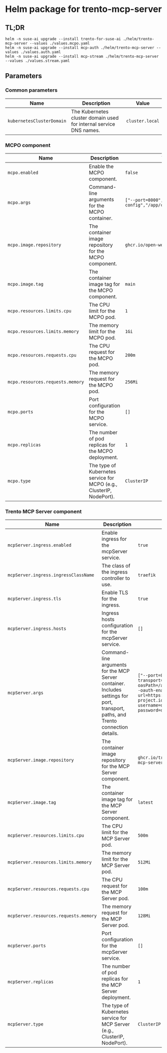 <!--
  ~ Copyright 2025 SUSE LLC
  ~ SPDX-License-Identifier: Apache-2.0
-->

# Helm package for trento-mcp-server

<!-- This readme has been created with this tool: https://github.com/bitnami/readme-generator-for-helm
    > node "./readme-generator-for-helm/bin/index.js" -v ./helm/values.yaml -r ./helm/README.md
-->

## TL;DR

```console
helm -n suse-ai upgrade --install trento-for-suse-ai ./helm/trento-mcp-server --values ./values.mcpo.yaml
helm -n suse-ai upgrade --install mcp-auth ./helm/trento-mcp-server --values ./values.auth.yaml
helm -n suse-ai upgrade --install mcp-stream ./helm/trento-mcp-server --values ./values.stream.yaml
```

## Parameters

### Common parameters

| Name                      | Description                                                        | Value           |
| ------------------------- | ------------------------------------------------------------------ | --------------- |
| `kubernetesClusterDomain` | The Kubernetes cluster domain used for internal service DNS names. | `cluster.local` |

### MCPO component

| Name                             | Description                                                          | Value                                                  |
| -------------------------------- | -------------------------------------------------------------------- | ------------------------------------------------------ |
| `mcpo.enabled`                   | Enable the MCPO component.                                           | `false`                                                |
| `mcpo.args`                      | Command-line arguments for the MCPO container.                       | `["--port=8000","--config","/app/config/config.json"]` |
| `mcpo.image.repository`          | The container image repository for the MCPO component.               | `ghcr.io/open-webui/mcpo`                              |
| `mcpo.image.tag`                 | The container image tag for the MCPO component.                      | `main`                                                 |
| `mcpo.resources.limits.cpu`      | The CPU limit for the MCPO pod.                                      | `1`                                                    |
| `mcpo.resources.limits.memory`   | The memory limit for the MCPO pod.                                   | `1Gi`                                                  |
| `mcpo.resources.requests.cpu`    | The CPU request for the MCPO pod.                                    | `200m`                                                 |
| `mcpo.resources.requests.memory` | The memory request for the MCPO pod.                                 | `256Mi`                                                |
| `mcpo.ports`                     | Port configuration for the MCPO service.                             | `[]`                                                   |
| `mcpo.replicas`                  | The number of pod replicas for the MCPO deployment.                  | `1`                                                    |
| `mcpo.type`                      | The type of Kubernetes service for MCPO (e.g., ClusterIP, NodePort). | `ClusterIP`                                            |

### Trento MCP Server component

| Name                                  | Description                                                                                                                       | Value                                                                                                                                                                                             |
| ------------------------------------- | --------------------------------------------------------------------------------------------------------------------------------- | ------------------------------------------------------------------------------------------------------------------------------------------------------------------------------------------------- |
| `mcpServer.ingress.enabled`           | Enable ingress for the mcpServer service.                                                                                         | `true`                                                                                                                                                                                            |
| `mcpServer.ingress.ingressClassName`  | The class of the ingress controller to use.                                                                                       | `traefik`                                                                                                                                                                                         |
| `mcpServer.ingress.tls`               | Enable TLS for the ingress.                                                                                                       | `true`                                                                                                                                                                                            |
| `mcpServer.ingress.hosts`             | Ingress hosts configuration for the mcpServer service.                                                                            | `[]`                                                                                                                                                                                              |
| `mcpServer.args`                      | Command-line arguments for the MCP Server container. Includes settings for port, transport, paths, and Trento connection details. | `["--port=8080","--transport=sse","--oasPath=/app/api/openapi.json","--oauth-enabled=false","--trento-url=https://demo.trento-project.io","--trento-username=demo","--trento-password=demopass"]` |
| `mcpServer.image.repository`          | The container image repository for the MCP Server component.                                                                      | `ghcr.io/trento-project/trento-mcp-server`                                                                                                                                                        |
| `mcpServer.image.tag`                 | The container image tag for the MCP Server component.                                                                             | `latest`                                                                                                                                                                                          |
| `mcpServer.resources.limits.cpu`      | The CPU limit for the MCP Server pod.                                                                                             | `500m`                                                                                                                                                                                            |
| `mcpServer.resources.limits.memory`   | The memory limit for the MCP Server pod.                                                                                          | `512Mi`                                                                                                                                                                                           |
| `mcpServer.resources.requests.cpu`    | The CPU request for the MCP Server pod.                                                                                           | `100m`                                                                                                                                                                                            |
| `mcpServer.resources.requests.memory` | The memory request for the MCP Server pod.                                                                                        | `128Mi`                                                                                                                                                                                           |
| `mcpServer.ports`                     | Port configuration for the mcpServer service.                                                                                     | `[]`                                                                                                                                                                                              |
| `mcpServer.replicas`                  | The number of pod replicas for the MCP Server deployment.                                                                         | `1`                                                                                                                                                                                               |
| `mcpServer.type`                      | The type of Kubernetes service for MCP Server (e.g., ClusterIP, NodePort).                                                        | `ClusterIP`                                                                                                                                                                                       |
